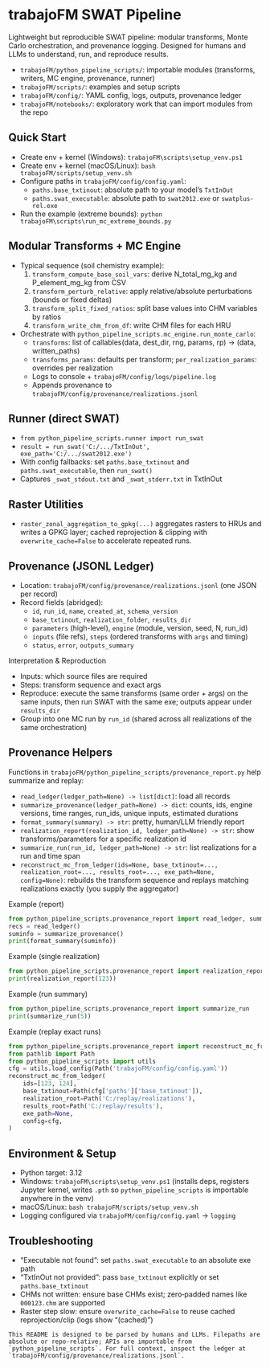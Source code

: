 # trabajoFM SWAT Pipeline

Lightweight but reproducible SWAT pipeline: modular transforms, Monte Carlo orchestration, and provenance logging. Designed for humans and LLMs to understand, run, and reproduce results.

- `trabajoFM/python_pipeline_scripts/`: importable modules (transforms, writers, MC engine, provenance, runner)
- `trabajoFM/scripts/`: examples and setup scripts
- `trabajoFM/config/`: YAML config, logs, outputs, provenance ledger
- `trabajoFM/notebooks/`: exploratory work that can import modules from the repo

## Quick Start

- Create env + kernel (Windows): `trabajoFM\scripts\setup_venv.ps1`
- Create env + kernel (macOS/Linux): `bash trabajoFM/scripts/setup_venv.sh`
- Configure paths in `trabajoFM/config/config.yaml`:
  - `paths.base_txtinout`: absolute path to your model’s `TxtInOut`
  - `paths.swat_executable`: absolute path to `swat2012.exe` or `swatplus-rel.exe`
- Run the example (extreme bounds): `python trabajoFM\scripts\run_mc_extreme_bounds.py`

## Modular Transforms + MC Engine

- Typical sequence (soil chemistry example):
  1) `transform_compute_base_soil_vars`: derive N_total_mg_kg and P_element_mg_kg from CSV
  2) `transform_perturb_relative`: apply relative/absolute perturbations (bounds or fixed deltas)
  3) `transform_split_fixed_ratios`: split base values into CHM variables by ratios
  4) `transform_write_chm_from_df`: write CHM files for each HRU
- Orchestrate with `python_pipeline_scripts.mc_engine.run_monte_carlo`:
  - `transforms`: list of callables(data, dest_dir, rng, params, rp) → (data, written_paths)
  - `transforms_params`: defaults per transform; `per_realization_params`: overrides per realization
  - Logs to console + `trabajoFM/config/logs/pipeline.log`
  - Appends provenance to `trabajoFM/config/provenance/realizations.jsonl`

## Runner (direct SWAT)

- `from python_pipeline_scripts.runner import run_swat`
- `result = run_swat('C:/.../TxtInOut', exe_path='C:/.../swat2012.exe')`
- With config fallbacks: set `paths.base_txtinout` and `paths.swat_executable`, then `run_swat()`
- Captures `_swat_stdout.txt` and `_swat_stderr.txt` in TxtInOut

## Raster Utilities

- `raster_zonal_aggregation_to_gpkg(...)` aggregates rasters to HRUs and writes a GPKG layer; cached reprojection & clipping with `overwrite_cache=False` to accelerate repeated runs.

## Provenance (JSONL Ledger)

- Location: `trabajoFM/config/provenance/realizations.jsonl` (one JSON per record)
- Record fields (abridged):
  - `id`, `run_id`, `name`, `created_at`, `schema_version`
  - `base_txtinout`, `realization_folder`, `results_dir`
  - `parameters` (high-level), `engine` (module, version, seed, N, run_id)
  - `inputs` (file refs), `steps` (ordered transforms with `args` and timing)
  - `status`, `error`, `outputs_summary`

Interpretation & Reproduction
- Inputs: which source files are required
- Steps: transform sequence and exact args
- Reproduce: execute the same transforms (same order + args) on the same inputs, then run SWAT with the same exe; outputs appear under `results_dir`
- Group into one MC run by `run_id` (shared across all realizations of the same orchestration)

## Provenance Helpers

Functions in `trabajoFM/python_pipeline_scripts/provenance_report.py` help summarize and replay:

- `read_ledger(ledger_path=None) -> list[dict]`: load all records
- `summarize_provenance(ledger_path=None) -> dict`: counts, ids, engine versions, time ranges, run_ids, unique inputs, estimated durations
- `format_summary(summary) -> str`: pretty, human/LLM friendly report
- `realization_report(realization_id, ledger_path=None) -> str`: show transforms/parameters for a specific realization id
- `summarize_run(run_id, ledger_path=None) -> str`: list realizations for a run and time span
- `reconstruct_mc_from_ledger(ids=None, base_txtinout=..., realization_root=..., results_root=..., exe_path=None, config=None)`: rebuilds the transform sequence and replays matching realizations exactly (you supply the aggregator)

Example (report)

```python
from python_pipeline_scripts.provenance_report import read_ledger, summarize_provenance, format_summary
recs = read_ledger()
suminfo = summarize_provenance()
print(format_summary(suminfo))
```

Example (single realization)

```python
from python_pipeline_scripts.provenance_report import realization_report
print(realization_report(123))
```

Example (run summary)

```python
from python_pipeline_scripts.provenance_report import summarize_run
print(summarize_run(5))
```

Example (replay exact runs)

```python
from python_pipeline_scripts.provenance_report import reconstruct_mc_from_ledger
from pathlib import Path
from python_pipeline_scripts import utils
cfg = utils.load_config(Path('trabajoFM/config/config.yaml'))
reconstruct_mc_from_ledger(
    ids=[123, 124],
    base_txtinout=Path(cfg['paths']['base_txtinout']),
    realization_root=Path('C:/replay/realizations'),
    results_root=Path('C:/replay/results'),
    exe_path=None,
    config=cfg,
)
```

## Environment & Setup

- Python target: 3.12
- Windows: `trabajoFM\scripts\setup_venv.ps1` (installs deps, registers Jupyter kernel, writes `.pth` so `python_pipeline_scripts` is importable anywhere in the venv)
- macOS/Linux: `bash trabajoFM/scripts/setup_venv.sh`
- Logging configured via `trabajoFM/config/config.yaml` → `logging`

## Troubleshooting

- “Executable not found”: set `paths.swat_executable` to an absolute exe path
- “TxtInOut not provided”: pass `base_txtinout` explicitly or set `paths.base_txtinout`
- CHMs not written: ensure base CHMs exist; zero‑padded names like `000123.chm` are supported
- Raster step slow: ensure `overwrite_cache=False` to reuse cached reprojection/clip (logs show “(cached)”) 

```text
This README is designed to be parsed by humans and LLMs. Filepaths are absolute or repo‑relative; APIs are importable from `python_pipeline_scripts`. For full context, inspect the ledger at `trabajoFM/config/provenance/realizations.jsonl`.
```
